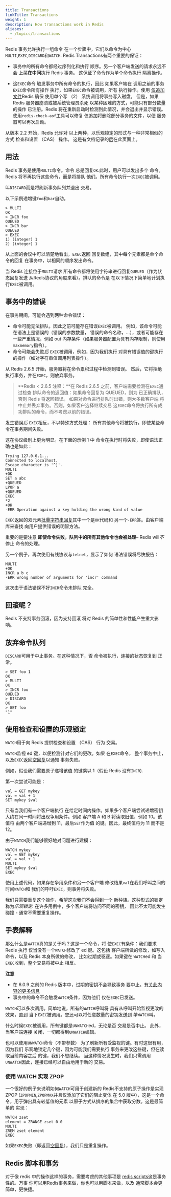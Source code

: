 ```yaml
---
title: Transactions
linkTitle: Transactions
weight: 1
description: How transactions work in Redis
aliases:
  - /topics/transactions
---
```


Redis 事务允许执行一组命令
在一个步骤中，它们以命令为中心
`MULTI`,`EXEC`,`DISCARD`和`WATCH`.
Redis Transactions有两个重要的保证：

*   事务中的所有命令都经过序列化和执行
    顺序。另一个客户端发送的请求永远不会
    上菜**在中间**执行 Redis 事务。
    这保证了命令作为单个命令执行
    隔离操作。

*   这`EXEC`命令
    触发事务中所有命令的执行，因此
    如果客户端在
    调用之前的事务`EXEC`命令所有操作
    执行，如果`EXEC`命令被调用，所有
    执行操作。使用
    [仅追加文件](/topics/persistence#append-only-file)Redis 确保
    使用单个写 （2） 系统调用将事务写入磁盘。
    但是，如果 Redis 服务器崩溃或被系统管理员杀死
    以某种困难的方式，可能只有部分数量的操作
    已注册。Redis 将在重新启动时检测到此情况，并会退出并显示错误。
    使用`redis-check-aof`工具可以修复
    仅追加将删除部分事务的文件，以便
    服务器可以再次启动。

从版本 2.2 开始，Redis 允许对
以上两种，以乐观锁定的形式与一种非常相似的方式
检查和设置 （CAS） 操作。
这是有文档记录的[后](#cas)在此页面上。

## 用法

Redis 事务是使用`MULTI`命令。命令
总是回复`OK`.此时，用户可以发出多个
命令。Redis 将不再执行这些命令，而是将排队
他们。所有命令执行一次`EXEC`被调用。

叫`DISCARD`而是将刷新事务队列并退出
交易。

以下示例递增键`foo`和`bar`自动。

    > MULTI
    OK
    > INCR foo
    QUEUED
    > INCR bar
    QUEUED
    > EXEC
    1) (integer) 1
    2) (integer) 1

从上面的会议中可以清楚地看出，`EXEC`返回
回复数组，其中每个元素都是单个命令的回复
在事务中，以相同的顺序发出命令。

当 Redis 连接位于`MULTI`请求
所有命令都将使用字符串进行回复`QUEUED`（作为状态回复发送
从Redis协议的角度来看）。排队的命令是
在以下情况下简单地计划执行`EXEC`被调用。

## 事务中的错误

在事务期间，可能会遇到两种命令错误：

*   命令可能无法排队，因此之前可能存在错误`EXEC`被调用。
    例如，该命令可能在语法上是错误的（错误的参数数量，
    错误的命令名称，...），或者可能存在一些严重情况，例如 out
    内存条件（如果服务器配置为具有内存限制，则使用`maxmemory`指令）。
*   命令可能会失败*后* `EXEC`被调用，例如，因为我们执行
    对具有错误值的键执行的操作（如对字符串值调用列表操作）。

从 Redis 2.6.5 开始，服务器将在命令累积过程中检测到错误。
然后，它将拒绝执行事务，并在`EXEC`，则放弃事务。

> **Redis < 2.6.5 注释：**在 Redis 2.6.5 之前，客户端需要检测在`EXEC`通过检查
> 排队命令的返回值：如果命令回复为 QUEUED，则为
> 已正确排队，否则 Redis 将返回错误。
> 如果对命令进行排队时出错，则大多数客户端
> 将中止并丢弃事务。否则，如果客户选择继续交易
> 这`EXEC`命令将执行所有成功排队的命令，而不考虑以前的错误。

发生错误*后* `EXEC`相反，不以特殊方式处理：
所有其他命令将被执行，即使某些命令在事务期间失败。

这在协议级别上更为明显。在下面的示例 1 中
命令在执行时将失败，即使语法正确也是如此：

    Trying 127.0.0.1...
    Connected to localhost.
    Escape character is '^]'.
    MULTI
    +OK
    SET a abc
    +QUEUED
    LPOP a
    +QUEUED
    EXEC
    *2
    +OK
    -ERR Operation against a key holding the wrong kind of value

`EXEC`返回的双元素[批量字符串回复](/topics/protocol#bulk-string-reply)其中一个是`OK`代码和
另一个`-ERR`答。由客户端库来查找
向用户提供错误的明智方法。

重要的是要注意
**即使命令失败，队列中的所有其他命令也会被处理**– Redis will*不*停止
命令的处理。

另一个例子，再次使用有线协议与`telnet`，显示了如何
语法错误将尽快报告：

    MULTI
    +OK
    INCR a b c
    -ERR wrong number of arguments for 'incr' command

这次由于语法错误不好`INCR`命令未排队
完全。

## 回滚呢？

Redis 不支持事务回滚，因为支持回滚
将对 Redis 的简单性和性能产生重大影响。

## 放弃命令队列

`DISCARD`可用于中止事务。在这种情况下，否
命令被执行，连接的状态恢复到
正常。

    > SET foo 1
    OK
    > MULTI
    OK
    > INCR foo
    QUEUED
    > DISCARD
    OK
    > GET foo
    "1"

<a name="cas"></a>

## 使用检查和设置的乐观锁定

`WATCH`用于向 Redis 提供检查和设置 （CAS） 行为
交易。

`WATCH`监视 ed 键，以便检测针对它们的更改。如果
在`EXEC`命令，
整个事务中止，以及`EXEC`返回[空回复](/topics/protocol#nil-reply)以通知
事务失败。

例如，假设我们需要原子递增该值
的键乘以 1（假设 Redis 没有`INCR`).

第一次尝试可能是：

    val = GET mykey
    val = val + 1
    SET mykey $val

只有当我们有一个客户端执行
在给定时间内操作。如果多个客户端尝试递增密钥
大约在同一时间将出现争用条件。例如
客户端 A 和 B 将读取旧值，例如 10。该值将
由两个客户端递增到 11，最后`SET`作为值
的键。因此，最终值将为 11 而不是 12。

由于`WATCH`我们能够很好地对问题进行建模：

    WATCH mykey
    val = GET mykey
    val = val + 1
    MULTI
    SET mykey $val
    EXEC

使用上述代码，如果存在争用条件和另一个客户端
修改结果`val`在我们呼叫之间的时间`WATCH`和
我们的呼吁`EXEC`，则事务将失败。

我们只需要重复这个操作，希望这次我们不会得到一个
新种族。这种形式的锁定称为*乐观锁定*.
在许多用例中，多个客户端将访问不同的密钥，
因此不太可能发生碰撞 - 通常不需要重复操作。

## 手表解释

那么什么是`WATCH`真的是关于吗？这是一个命令，将
使`EXEC`有条件：我们要求 Redis 执行
仅当没有一个`WATCH`修改了 ed 键。这包括
客户端所做的修改，如写入命令，以及 Redis 本身所做的修改，
比如过期或驱逐。如果键在
`WATCH`ed 和 当`EXEC`收到，整个交易将被中止
相反。

**注意**

*   在 6.0.9 之前的 Redis 版本中，过期的密钥不会导致事务
    要中止。[有关此内容的更多信息](https://github.com/redis/redis/pull/7920)
*   事务中的命令不会触发`WATCH`条件，因为他们
    仅在`EXEC`已发送。

`WATCH`可以多次调用。简单地说，所有的`WATCH`呼叫将
具有从呼叫开始监视更改的效果，直到
当下`EXEC`被调用。您还可以将任意数量的密钥发送到
单`WATCH`叫。

什么时候`EXEC`被调用，所有键都是`UNWATCH`ed，无论是否
交易是否中止。 此外，当客户端连接
关闭，一切都得到`UNWATCH`编辑。

也可以使用`UNWATCH`命令（不带参数）
为了刷新所有受监视的键。有时这很有用，因为我们
乐观地锁定几个键，因为可能我们需要执行
事务来更改这些键，但在读取当前内容之后
的键，我们不想继续。 当这种情况发生时，我们只需调用
`UNWATCH`因此，连接已经可以自由地用于新的
交易。

### 使用 WATCH 实现 ZPOP

一个很好的例子来说明如何`WATCH`可用于创建新的
Redis不支持的原子操作是实现ZPOP
(`ZPOPMIN`,`ZPOPMAX`并且仅添加了它们的阻止变体
在 5.0 版中），这是一个命令，用于弹出具有较低值的元素
以原子方式从排序的集合中获取分数。这是最简单的
实现：

    WATCH zset
    element = ZRANGE zset 0 0
    MULTI
    ZREM zset element
    EXEC

如果`EXEC`失败（即返回[空回复](/topics/protocol#nil-reply)），我们只是重复操作。

## Redis 脚本和事务

对于像 redis 中的操作这样的事务，需要考虑的其他事项是
[redis scripts](/commands/eval)这是事务性的。万事
你可以用Redis事务来做，你也可以用脚本来做，以及
通常脚本会更简单，更快捷。
